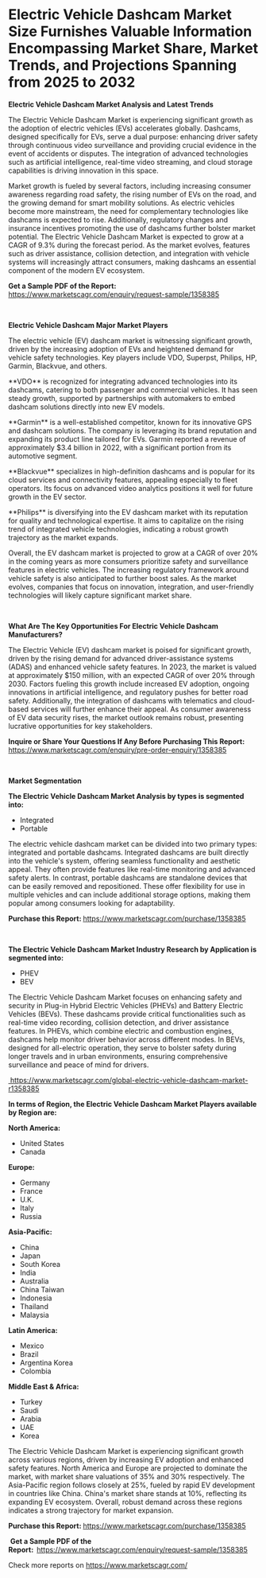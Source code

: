 <p><h1>Electric Vehicle Dashcam Market Size Furnishes Valuable Information Encompassing Market Share, Market Trends, and Projections Spanning from 2025 to 2032</h1></p><p><strong>Electric Vehicle Dashcam Market Analysis and Latest Trends</strong></p>
<p><p>The Electric Vehicle Dashcam Market is experiencing significant growth as the adoption of electric vehicles (EVs) accelerates globally. Dashcams, designed specifically for EVs, serve a dual purpose: enhancing driver safety through continuous video surveillance and providing crucial evidence in the event of accidents or disputes. The integration of advanced technologies such as artificial intelligence, real-time video streaming, and cloud storage capabilities is driving innovation in this space.</p><p>Market growth is fueled by several factors, including increasing consumer awareness regarding road safety, the rising number of EVs on the road, and the growing demand for smart mobility solutions. As electric vehicles become more mainstream, the need for complementary technologies like dashcams is expected to rise. Additionally, regulatory changes and insurance incentives promoting the use of dashcams further bolster market potential. The Electric Vehicle Dashcam Market is expected to grow at a CAGR of 9.3% during the forecast period. As the market evolves, features such as driver assistance, collision detection, and integration with vehicle systems will increasingly attract consumers, making dashcams an essential component of the modern EV ecosystem.</p></p>
<p><strong>Get a Sample PDF of the Report:&nbsp;</strong> <a href="https://www.marketscagr.com/enquiry/request-sample/1358385?utm_campaign=3195&utm_medium=2&utm_source=Github&utm_content=ia&utm_term=30032025&utm_id=electric-vehicle-dashcam">https://www.marketscagr.com/enquiry/request-sample/1358385</a></p>
<p>&nbsp;</p>
<p><strong>Electric Vehicle Dashcam Major Market Players</strong></p>
<p><p>The electric vehicle (EV) dashcam market is witnessing significant growth, driven by the increasing adoption of EVs and heightened demand for vehicle safety technologies. Key players include VDO, Superpst, Philips, HP, Garmin, Blackvue, and others.</p><p>**VDO** is recognized for integrating advanced technologies into its dashcams, catering to both passenger and commercial vehicles. It has seen steady growth, supported by partnerships with automakers to embed dashcam solutions directly into new EV models.</p><p>**Garmin** is a well-established competitor, known for its innovative GPS and dashcam solutions. The company is leveraging its brand reputation and expanding its product line tailored for EVs. Garmin reported a revenue of approximately $3.4 billion in 2022, with a significant portion from its automotive segment.</p><p>**Blackvue** specializes in high-definition dashcams and is popular for its cloud services and connectivity features, appealing especially to fleet operators. Its focus on advanced video analytics positions it well for future growth in the EV sector.</p><p>**Philips** is diversifying into the EV dashcam market with its reputation for quality and technological expertise. It aims to capitalize on the rising trend of integrated vehicle technologies, indicating a robust growth trajectory as the market expands.</p><p>Overall, the EV dashcam market is projected to grow at a CAGR of over 20% in the coming years as more consumers prioritize safety and surveillance features in electric vehicles. The increasing regulatory framework around vehicle safety is also anticipated to further boost sales. As the market evolves, companies that focus on innovation, integration, and user-friendly technologies will likely capture significant market share.</p></p>
<p>&nbsp;</p>
<p><strong>What Are The Key Opportunities For Electric Vehicle Dashcam Manufacturers?</strong></p>
<p><p>The Electric Vehicle (EV) dashcam market is poised for significant growth, driven by the rising demand for advanced driver-assistance systems (ADAS) and enhanced vehicle safety features. In 2023, the market is valued at approximately $150 million, with an expected CAGR of over 20% through 2030. Factors fueling this growth include increased EV adoption, ongoing innovations in artificial intelligence, and regulatory pushes for better road safety. Additionally, the integration of dashcams with telematics and cloud-based services will further enhance their appeal. As consumer awareness of EV data security rises, the market outlook remains robust, presenting lucrative opportunities for key stakeholders.</p></p>
<p><strong>Inquire or Share Your Questions If Any Before Purchasing This Report:</strong> <a href="https://www.marketscagr.com/enquiry/pre-order-enquiry/1358385?utm_campaign=3195&utm_medium=2&utm_source=Github&utm_content=ia&utm_term=30032025&utm_id=electric-vehicle-dashcam">https://www.marketscagr.com/enquiry/pre-order-enquiry/1358385</a></p>
<p>&nbsp;</p>
<p><strong>Market Segmentation</strong></p>
<p><strong>The Electric Vehicle Dashcam Market Analysis by types is segmented into:</strong></p>
<p><ul><li>Integrated</li><li>Portable</li></ul></p>
<p><p>The electric vehicle dashcam market can be divided into two primary types: integrated and portable dashcams. Integrated dashcams are built directly into the vehicle's system, offering seamless functionality and aesthetic appeal. They often provide features like real-time monitoring and advanced safety alerts. In contrast, portable dashcams are standalone devices that can be easily removed and repositioned. These offer flexibility for use in multiple vehicles and can include additional storage options, making them popular among consumers looking for adaptability.</p></p>
<p><strong>Purchase this Report:&nbsp;</strong><a href="https://www.marketscagr.com/purchase/1358385?utm_campaign=3195&utm_medium=2&utm_source=Github&utm_content=ia&utm_term=30032025&utm_id=electric-vehicle-dashcam">https://www.marketscagr.com/purchase/1358385</a></p>
<p>&nbsp;</p>
<p><strong>The Electric Vehicle Dashcam Market Industry Research by Application is segmented into:</strong></p>
<p><ul><li>PHEV</li><li>BEV</li></ul></p>
<p><p>The Electric Vehicle Dashcam Market focuses on enhancing safety and security in Plug-in Hybrid Electric Vehicles (PHEVs) and Battery Electric Vehicles (BEVs). These dashcams provide critical functionalities such as real-time video recording, collision detection, and driver assistance features. In PHEVs, which combine electric and combustion engines, dashcams help monitor driver behavior across different modes. In BEVs, designed for all-electric operation, they serve to bolster safety during longer travels and in urban environments, ensuring comprehensive surveillance and peace of mind for drivers.</p></p>
<p><a href="https://www.marketscagr.com/global-electric-vehicle-dashcam-market-r1358385?utm_campaign=3195&utm_medium=2&utm_source=Github&utm_content=ia&utm_term=30032025&utm_id=electric-vehicle-dashcam">&nbsp;https://www.marketscagr.com/global-electric-vehicle-dashcam-market-r1358385</a></p>
<p><strong>In terms of Region, the Electric Vehicle Dashcam Market Players available by Region are:</strong></p>
<p>
    <p> <strong> North America: </strong>
        <ul>
            <li>United States</li>
            <li>Canada</li>
        </ul>
        </p> 
    <p> <strong> Europe: </strong>
        <ul>
            <li>Germany</li>
            <li>France</li>
            <li>U.K.</li>
            <li>Italy</li>
            <li>Russia</li>
        </ul>
        </p> 
    <p> <strong> Asia-Pacific: </strong>
        <ul>
            <li>China</li>
            <li>Japan</li>
            <li>South Korea</li>
            <li>India</li>
            <li>Australia</li>
            <li>China Taiwan</li>
            <li>Indonesia</li>
            <li>Thailand</li>
            <li>Malaysia</li>
        </ul>
        </p> 
    <p> <strong> Latin America: </strong>
        <ul>
            <li>Mexico</li>
            <li>Brazil</li>
            <li>Argentina Korea</li>
            <li>Colombia</li>
        </ul>
        </p> 
    <p> <strong> Middle East & Africa: </strong>
        <ul>
            <li>Turkey</li>
            <li>Saudi</li>
            <li>Arabia</li>
            <li>UAE</li>
            <li>Korea</li>
        </ul>
    </p>
    </p>
<p><p>The Electric Vehicle Dashcam Market is experiencing significant growth across various regions, driven by increasing EV adoption and enhanced safety features. North America and Europe are projected to dominate the market, with market share valuations of 35% and 30% respectively. The Asia-Pacific region follows closely at 25%, fueled by rapid EV development in countries like China. China's market share stands at 10%, reflecting its expanding EV ecosystem. Overall, robust demand across these regions indicates a strong trajectory for market expansion.</p></p>
<p><strong>Purchase this Report: </strong><a href="https://www.marketscagr.com/purchase/1358385?utm_campaign=3195&utm_medium=2&utm_source=Github&utm_content=ia&utm_term=30032025&utm_id=electric-vehicle-dashcam">https://www.marketscagr.com/purchase/1358385</a></p>
<p>&nbsp;<strong>Get a Sample PDF of the Report:&nbsp;&nbsp;</strong><a href="https://www.marketscagr.com/enquiry/request-sample/1358385?utm_campaign=3195&utm_medium=2&utm_source=Github&utm_content=ia&utm_term=30032025&utm_id=electric-vehicle-dashcam">https://www.marketscagr.com/enquiry/request-sample/1358385</a></p>
<p><strong></strong></p>
<p>Check more reports on <a href="https://www.marketscagr.com/?utm_campaign=3195&utm_medium=2&utm_source=Github&utm_content=ia&utm_term=30032025&utm_id=electric-vehicle-dashcam">https://www.marketscagr.com/</a></p>